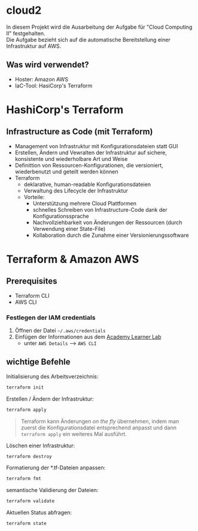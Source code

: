 # cloud2
In diesem Projekt wird die Ausarbeitung der Aufgabe für "Cloud Computing II" festgehalten.  
Die Aufgabe bezieht sich auf die automatische Bereitstellung einer Infrastruktur auf AWS.

## Was wird verwendet?
- Hoster: Amazon AWS
- IaC-Tool: HasiCorp's Terraform

# HashiCorp's Terraform
## Infrastructure as Code (mit Terraform)
- Management von Infrastruktur mit Konfigurationsdateien statt GUI
- Erstellen, Ändern und Vewralten der Infrastruktur auf sichere, konsistente und wiederholbare Art und Weise
- Definittion von Ressourcen-Konfigurationen, die versioniert, wiederbenutzt und geteilt werden können
- Terraform
    - deklarative, human-readable Konfigurationsdateien
    - Verwaltung des Lifecycle der Infrastruktur
    - Vorteile:
        - Unterstützung mehrere Cloud Plattformen
        - schnelles Schreiben von Infrastructure-Code dank der Konfigurationssprache
        - Nachvollziehbarkeit von Änderungen der Ressourcen (durch Verwendung einer State-File)
        - Kollaboration durch die Zunahme einer Versionierungssoftware

# Terraform & Amazon AWS
## Prerequisites
- Terraform CLI
- AWS CLI

### Festlegen der IAM credentials
1. Öffnen der Datei `~/.aws/credentials`
2. Einfügen der Informationen aus dem [Academy Learner Lab](https://awsacademy.instructure.com/courses/62501/modules/items/5523579)
    - unter `AWS Details` --> `AWS CLI`

## wichtige Befehle
Initialisierung des Arbeitsverzeichnis:
```bash
terraform init
```
Erstellen / Ändern der Infrastruktur:
```bash
terraform apply
```  
> Terraform kann Änderungen *on the fly* übernehmen, indem man zuerst die Konfigurationsdatei entsprechend anpasst und dann `terraform apply` ein weiteres Mal ausführt.

Löschen einer Infrastruktur:
```bash
terraform destroy
```

Formatierung der *.tf-Dateien anpassen:
```bash
terraform fmt
```
semantische Validierung der Dateien:
```bash
terraform validate
```
Aktuellen Status abfragen:
```bash
terraform state
```

